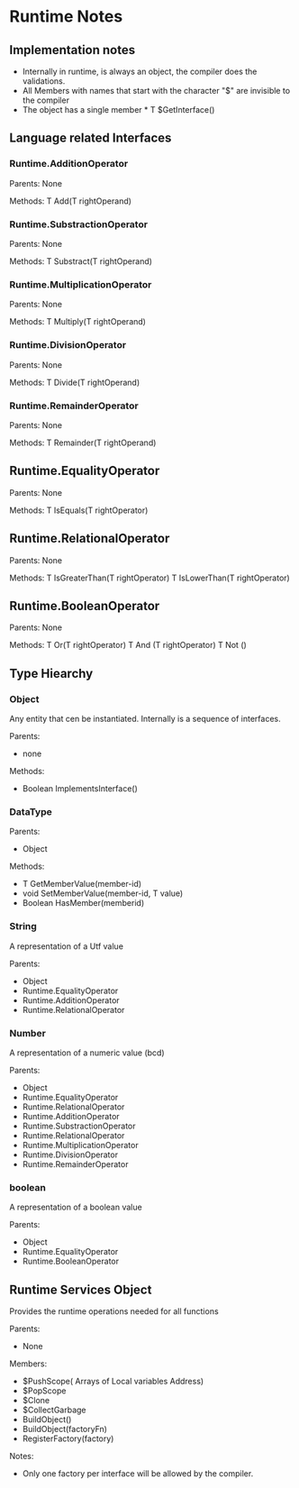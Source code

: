 # Runtime Notes

## Implementation notes

* Internally in runtime, <T> is always an object, the compiler does the validations.
* All Members with names that start with the character "$" are invisible to the compiler
* The object has a single member * T $GetInterface<T>()

## Language related Interfaces

### Runtime.AdditionOperator<T>

Parents: None

Methods:
    T Add(T rightOperand)

### Runtime.SubstractionOperator<T>

Parents: None

Methods:
    T Substract(T rightOperand)

### Runtime.MultiplicationOperator<T>

Parents: None

Methods:
    T Multiply(T rightOperand)

### Runtime.DivisionOperator<T>

Parents: None

Methods:
    T Divide(T rightOperand)

### Runtime.RemainderOperator<T>

Parents: None

Methods:
    T Remainder(T rightOperand)

## Runtime.EqualityOperator<T>

Parents: None

Methods:
    T IsEquals(T rightOperator)

## Runtime.RelationalOperator<T>

Parents: None

Methods:
    T IsGreaterThan(T rightOperator)
    T IsLowerThan(T rightOperator)

## Runtime.BooleanOperator<T>

Parents: None

Methods:
    T Or(T rightOperator)
    T And (T rightOperator)
    T Not ()

## Type Hiearchy

### Object

Any entity that cen be instantiated.
Internally is a sequence of interfaces.

Parents:

* none

Methods:

* Boolean ImplementsInterface<T>()

### DataType

Parents:

* Object

Methods:

* T GetMemberValue<T>(member-id)
* void SetMemberValue<T>(member-id, T value)
* Boolean HasMember(memberid)

### String

A representation of a Utf value

Parents:

* Object
* Runtime.EqualityOperator<String>
* Runtime.AdditionOperator<String>
* Runtime.RelationalOperator<String>

### Number

A representation of a numeric value (bcd)

Parents:

* Object
* Runtime.EqualityOperator<Number>
* Runtime.RelationalOperator<Number>
* Runtime.AdditionOperator<Number>
* Runtime.SubstractionOperator<Number>
* Runtime.RelationalOperator<Number>
* Runtime.MultiplicationOperator<Number>
* Runtime.DivisionOperator<Number>
* Runtime.RemainderOperator<Number>

### boolean

A representation of a boolean value

Parents:

* Object
* Runtime.EqualityOperator<boolean>
* Runtime.BooleanOperator<boolean>

## Runtime Services Object

Provides the runtime operations needed for all functions

Parents:

* None

Members:

* $PushScope( Arrays of Local variables Address)
* $PopScope
* $Clone
* $CollectGarbage
* BuildObject<T>()
* BuildObject<T>(factoryFn)
* RegisterFactory<T>(factory)

Notes:

* Only one factory per interface will be allowed by the compiler.
